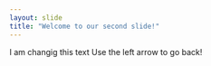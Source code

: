 ```yaml
---
layout: slide
title: "Welcome to our second slide!"
---
```


I am changig this text
Use the left arrow to go back!
